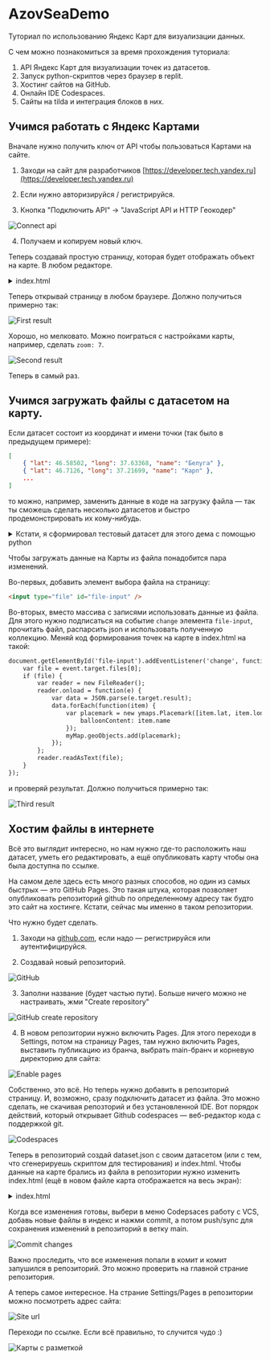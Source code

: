 # AzovSeaDemo

Туториал по использованию Яндекс Карт для визуализации данных.

С чем можно познакомиться за время прохождения туториала:
1. API Яндекс Карт для визуализации точек из датасетов.
2. Запуск python-скриптов через браузер в replit.
3. Хостинг сайтов на GitHub.
4. Онлайн IDE Codespaces.
5. Сайты на tilda и интеграция блоков в них.

## Учимся работать с Яндекс Картами

Вначале нужно получить ключ от API чтобы пользоваться Картами на сайте.

1. Заходи на сайт для разработчиков [https://developer.tech.yandex.ru](https://developer.tech.yandex.ru)

2. Если нужно авторизируйся / регистрируйся.

3.  Кнопка "Подключить API" -> "JavaScript API и HTTP Геокодер"

![Connect api](img/01_connect_api.png)

4. Получаем и копируем новый ключ.

Теперь создавай простую страницу, которая будет отображать объект на карте. В любом редакторе.

<details>
  <summary>index.html</summary>
  
  ```html
<!DOCTYPE html>
<html>
<head>
    <title>Отображение рыбы на карте</title>
    <script src="https://api-maps.yandex.ru/2.1/?apikey=ваш_api_ключ&lang=ru_RU" type="text/javascript"></script>
    <style>
        #map {
            width: 600px; 
            height: 400px; 
        }
    </style>
</head>
<body>
<div id="map"></div>
<script>
ymaps.ready(init);

function init() {
    var myMap = new ymaps.Map("map", {
        center: [46.36, 37.21], // Координаты центра карты
        zoom: 5
    });

    // Пример данных из датасета
    var data = [
        {"lat": 46.3625, "long": 37.1955, "name": "Карась"},
    ];

    // Для каждой точки рисуем с помощью API Placemark и ставим на карту
    data.forEach(function(item) {
        var placemark = new ymaps.Placemark([item.lat, item.long], {
            balloonContent: item.name
        });

        myMap.geoObjects.add(placemark);
    });
}
</script>
</body>
</html>
  ```
  
</details>

Теперь открывай страницу в любом браузере. Должно получиться примерно так:

![First result](img/02_first_result.png)

Хорошо, но мелковато. Можно поиграться с настройками карты, например, сделать `zoom: 7`.

![Second result](img/03_second_result.png)

Теперь в самый раз.

## Учимся загружать файлы с датасетом на карту.

Если датасет состоит из координат и имени точки (так было в предыдущем примере):

```json
[
    { "lat": 46.58502, "long": 37.63368, "name": "Белуга" },
    { "lat": 46.7126, "long": 37.21699, "name": "Карп" },
    ...
]
```

то можно, например, заменить данные в коде на загрузку файла — так ты сможешь сделать несколько датасетов и быстро продемонстрировать их кому-нибудь.

<details>
    <summary>Кстати, я сформировал тестовый датасет для этого дема с помощью python</summary>

```python
# Сгенерируем примерный датасет с координатами в районе Азовского моря и названиями рыб для 50-60 записей.

import random
import json

# Некоторые обитающие в Азовском море рыбы
fish_names = [
    "Карась", "Щука", "Судак", "Лещ", "Карп", "Плотва", "Окунь", "Сом", "Белуга", "Осетр",
    "Сельдь азовская", "Тюлька", "Камбала", "Морской черт", "Минога", "Севрюга"
]

# Координаты Азовского моря
lat_range = (45.5, 46.5)  # Широта
long_range = (35.5, 37.5)  # Долгота

dataset = [
    {
        "lat": round(random.uniform(*lat_range), 5),
        "long": round(random.uniform(*long_range), 5),
        "name": random.choice(fish_names)
    }
    for _ in range(55)  # Генерируем 55 записей
]

print(json.dumps(dataset, ensure_ascii=False, indent=4))
```

А ещё кто угодно может скопировать, изменить и запустить этот скрипт прямо в браузере с помощью [repl.it](https://replit.com/@VadimMartynov/AzovSeaDemo#main.py)
</details>



Чтобы загружать данные на Карты из файла понадобится пара изменений.

Во-первых, добавить элемент выбора файла на страницу:

```html
<input type="file" id="file-input" />
```

Во-вторых, вместо массива с записями использовать данные из файла. Для этого нужно подписаться на событие `change` элемента `file-input`, прочитать файл, распарсить json и использовать полученную коллекцию. Меняй код формирования точек на карте в index.html на такой:

```html
document.getElementById('file-input').addEventListener('change', function(event) {
    var file = event.target.files[0];
    if (file) {
        var reader = new FileReader();
        reader.onload = function(e) {
            var data = JSON.parse(e.target.result);
            data.forEach(function(item) {
                var placemark = new ymaps.Placemark([item.lat, item.long], {
                    balloonContent: item.name
                });
                myMap.geoObjects.add(placemark);
            });
        };
        reader.readAsText(file);
    }
});
```

и проверяй результат. Должно получиться примерно так:

![Third result](img/04_third_result.png)

## Хостим файлы в интернете

Всё это выглядит интересно, но нам нужно где-то расположить наш датасет, уметь его редактировать, а ещё опубликовать карту чтобы она была доступна по ссылке.

На самом деле здесь есть много разных способов, но один из самых быстрых — это GitHub Pages. Это такая штука, которая позволяет опубликовать репозиторий github по определенному адресу так будто это сайт на хостинге. Кстати, сейчас мы именно в таком репозитории.

Что нужно будет сделать.

1. Заходи на [github.com](github.com), если надо — регистрируйся или аутентифицируйся.

2. Создавай новый репозиторий.

![GitHub](img/05_github_main_page.png)

3. Заполни название (будет частью пути). Больше ничего можно не настраивать, жми "Create repository"

![GitHub create repository](img/06_github_create_repository.png)

4. В новом репозитории нужно включить Pages. Для этого переходи в Settings, потом на страницу Pages, там нужно включить Pages, выставить публикацию из бранча, выбрать main-бранч и корневую директорию для сайта:

![Enable pages](img/07_github_enable_pages.png)

Собственно, это всё. Но теперь нужно добавить в репозиторий страницу. И, возможно, сразу подключить датасет из файла. Это можно сделать, не скачивая репозторий и без установленной IDE. Вот порядок действий, который открывает Github codespaces — веб-редактор кода с поддержкой git.

![Codespaces](img/08_github_codespaces.png)

Теперь в репозиторий создай dataset.json с своим датасетом (или с тем, что сгенерируешь скриптом для тестирования) и index.html. Чтобы данные на карте брались из файла в репозитории нужно изменить index.html (ещё в новом файле карта отображается на весь экран):

<details>
    <summary>index.html</summary>

```html
<!DOCTYPE html>
<html>
<head>
    <title>Отображение данных на Яндекс.Картах</title>
    <script src="https://api-maps.yandex.ru/2.1/?apikey=809a3df5-be37-4e68-a55a-6e6e88269e10&lang=ru_RU" type="text/javascript"></script>
    <style>
        html, body {
            height: 100%;
            margin: 0;
            padding: 0;
        }
        #map {
            height: 100%;
            width: 100%;
        }
    </style>
</head>
<body>
<div id="map"></div>
<script>
ymaps.ready(init);

function init() {
    var myMap = new ymaps.Map("map", {
        center: [46.48678, 36.82593], // Центр карты
        zoom: 10
    });

    fetch('dataset.json')
        .then(response => response.json())
        .then(data => {
            data.forEach(item => {
                var placemark = new ymaps.Placemark([item.lat, item.long], {
                    balloonContent: item.name
                });
                myMap.geoObjects.add(placemark);
            });
        })
        .catch(error => console.log('Error loading the dataset:', error));
}
</script>
</body>
</html>

```
</details>

Когда все изменения готовы, выбери в меню Codepsaces работу с VCS, добавь новые файлы в индекс и нажми commit, а потом push/sync для сохранения изменений в репозиторий в ветку main. 

![Commit changes](img/09_github_commit_changes.png)

Важно проследить, что все изменения попали в комит и комит запушился в репозиторий. Это можно проверить на главной страние репозитория.

А теперь самое интересное. На страние Settings/Pages в репозитории можно посмотреть адрес сайта:

![Site url](img/10_github_pages_url.png)

 Переходи по ссылке. Если всё правильно, то случится чудо :)

 ![Карты с разметкой](img/11_github_pages_site.png)

